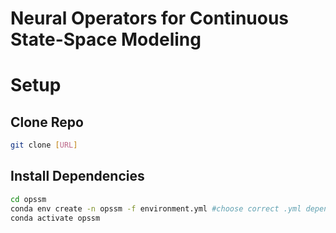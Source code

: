 # Neural Operators for Continuous State-Space Modeling

# Setup
## Clone Repo
```bash
git clone [URL]
```
## Install Dependencies
```bash
cd opssm
conda env create -n opssm -f environment.yml #choose correct .yml depending on system
conda activate opssm
```

